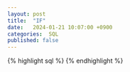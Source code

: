 ```yaml
---
layout: post
title:  "IF"
date:   2024-01-21 10:07:00 +0900
categories:  SQL
published: false
---
```


{% highlight sql %}
{% endhighlight %}